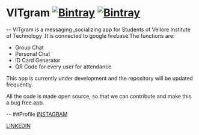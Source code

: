 # VITgram  [![Bintray](https://img.shields.io/twitter/url?label=Follow&style=social&url=https%3A%2F%2Ftwitter.com%2FAryanDokania)](https://bintray.com/blocke/releases/scalajack) [![Bintray](https://img.shields.io/github/followers/imaryandokania?style=social)](https://bintray.com/blocke/releases/scalajack)
--
VITgram is a messaging ,socializing app for Students of Vellore Institute of Technology .It is connected to google firebase.The functions are:

- Group Chat
- Personal Chat
- ID Card Generator
- QR Code for every user for attendance

This app is currently under development and the repository will be updated frequently.

All the code is made open source, so that we can contribute and make this a bug free app.

--
##Profile
[INSTAGRAM](https://www.instagram.com/theinsane.programmer/)

[LINKEDIN](https://www.linkedin.com/in/aryan-dokania-14436b159)
